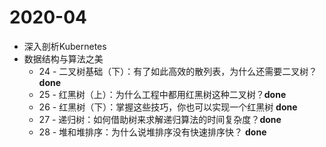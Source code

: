 # 2020-04

* 深入剖析Kubernetes
* 数据结构与算法之美
	* 24 - 二叉树基础（下）：有了如此高效的散列表，为什么还需要二叉树？**done**
	* 25 - 红黑树（上）：为什么工程中都用红黑树这种二叉树？**done**
	* 26 - 红黑树（下）：掌握这些技巧，你也可以实现一个红黑树 **done**
	* 27 - 递归树：如何借助树来求解递归算法的时间复杂度？**done**
	* 28 - 堆和堆排序：为什么说堆排序没有快速排序快？ **done**